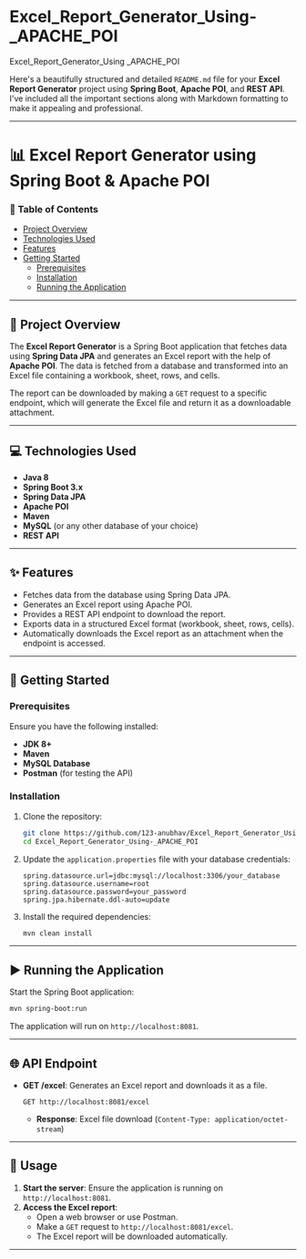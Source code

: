 # Excel_Report_Generator_Using-_APACHE_POI
Excel_Report_Generator_Using _APACHE_POI

Here's a beautifully structured and detailed `README.md` file for your **Excel Report Generator** project using **Spring Boot**, **Apache POI**, and **REST API**. I've included all the important sections along with Markdown formatting to make it appealing and professional.

---

# 📊 Excel Report Generator using Spring Boot & Apache POI

### 📝 Table of Contents
- [Project Overview](#project-overview)
- [Technologies Used](#technologies-used)
- [Features](#features)
- [Getting Started](#getting-started)
  - [Prerequisites](#prerequisites)
  - [Installation](#installation)
  - [Running the Application](#running-the-application)

---

## 📌 Project Overview
The **Excel Report Generator** is a Spring Boot application that fetches data using **Spring Data JPA** and generates an Excel report with the help of **Apache POI**. The data is fetched from a database and transformed into an Excel file containing a workbook, sheet, rows, and cells. 

The report can be downloaded by making a `GET` request to a specific endpoint, which will generate the Excel file and return it as a downloadable attachment.

---

## 💻 Technologies Used
- **Java 8**
- **Spring Boot 3.x**
- **Spring Data JPA**
- **Apache POI**
- **Maven**
- **MySQL** (or any other database of your choice)
- **REST API**

---

## ✨ Features
- Fetches data from the database using Spring Data JPA.
- Generates an Excel report using Apache POI.
- Provides a REST API endpoint to download the report.
- Exports data in a structured Excel format (workbook, sheet, rows, cells).
- Automatically downloads the Excel report as an attachment when the endpoint is accessed.

---

## 🚀 Getting Started

### Prerequisites
Ensure you have the following installed:
- **JDK 8+**
- **Maven**
- **MySQL Database**
- **Postman** (for testing the API)

### Installation
1. Clone the repository:
   ```bash
   git clone https://github.com/123-anubhav/Excel_Report_Generator_Using-_APACHE_POI.git
   cd Excel_Report_Generator_Using-_APACHE_POI
   ```
2. Update the `application.properties` file with your database credentials:
   ```properties
   spring.datasource.url=jdbc:mysql://localhost:3306/your_database
   spring.datasource.username=root
   spring.datasource.password=your_password
   spring.jpa.hibernate.ddl-auto=update
   ```

3. Install the required dependencies:
   ```bash
   mvn clean install
   ```

---

## ▶️ Running the Application
Start the Spring Boot application:

```bash
mvn spring-boot:run
```

The application will run on `http://localhost:8081`.

---

## 🌐 API Endpoint

- **GET /excel**: Generates an Excel report and downloads it as a file.
  
  ```http
  GET http://localhost:8081/excel
  ```

  - **Response**: Excel file download (`Content-Type: application/octet-stream`)

---

## 📖 Usage

1. **Start the server**: Ensure the application is running on `http://localhost:8081`.
2. **Access the Excel report**:
   - Open a web browser or use Postman.
   - Make a `GET` request to `http://localhost:8081/excel`.
   - The Excel report will be downloaded automatically.

---
